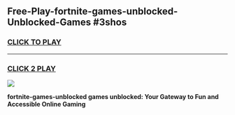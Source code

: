
## Free-Play-fortnite-games-unblocked-Unblocked-Games #3shos
<h3>
<a href="https://news.freeplayer.one?title=fortnite-games-unblocked&ref=8M">CLICK TO PLAY</a></h3>
<hr>

<h3>
<a href="https://news.freeplayer.one?title=fortnite-games-unblocked&ref=8M">CLICK 2 PLAY</a>
  
</h3>

<a href="https://news.freeplayer.one?title=fortnite-games-unblocked&ref=8M"><img src="https://clearcache.store/games.png"></a>


**fortnite-games-unblocked games unblocked: Your Gateway to Fun and Accessible Online Gaming**

